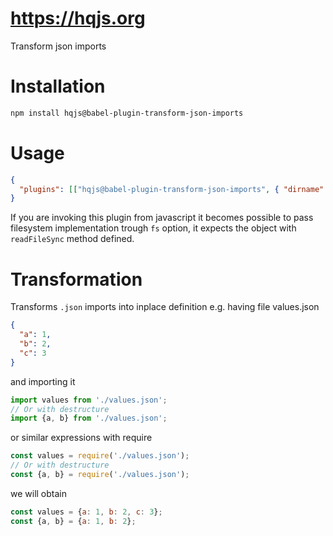 # https://hqjs.org
Transform json imports

# Installation
```sh
npm install hqjs@babel-plugin-transform-json-imports
```

# Usage
```json
{
  "plugins": [["hqjs@babel-plugin-transform-json-imports", { "dirname": "/json/directory", "root": "/root/directory" }]]
}
```
If you are invoking this plugin from javascript it becomes possible to pass filesystem implementation trough `fs` option, it expects the object with `readFileSync` method defined.

# Transformation
Transforms `.json` imports into inplace definition e.g. having file values.json

```json
{
  "a": 1,
  "b": 2,
  "c": 3
}
```
and importing it

```js
import values from './values.json';
// Or with destructure
import {a, b} from './values.json';
```
or similar expressions with require
```js
const values = require('./values.json');
// Or with destructure
const {a, b} = require('./values.json');
```
we will obtain
```js
const values = {a: 1, b: 2, c: 3};
const {a, b} = {a: 1, b: 2};
```
